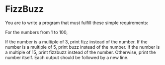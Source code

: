FizzBuzz
========
You are to write a program that must fulfill these simple requirements:

For the numbers from 1 to 100,

If the number is a multiple of 3, print fizz instead of the number.
If the number is a multiple of 5, print buzz instead of the number.
If the number is a multiple of 15, print fizzbuzz instead of the number.
Otherwise, print the number itself.
Each output should be followed by a new line.
